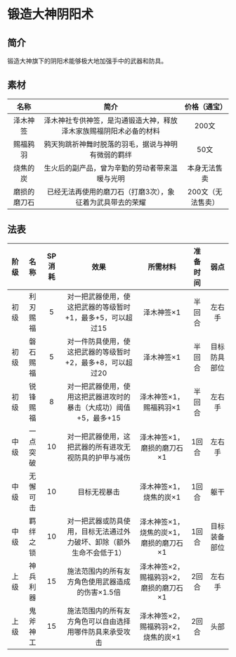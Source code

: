 # 锻造大神阴阳术

## 简介

锻造大神旗下的阴阳术能够极大地加强手中的武器和防具。

## 素材

名称|简介|价格（通宝）
:--:|:--:|:--:
泽木神签|泽木神社专供神签，是沟通锻造大神，释放泽木家族赐福阴阳术必备的材料|200文
赐福鸦羽|鸦天狗跳祈神舞时脱落的羽毛，据说与神明有微弱的羁绊|50文
烧焦的炭|生火后的副产品，曾为辛勤的劳动者带来温暖与光明|本身无法售卖
磨损的磨刀石|已经无法再使用的磨刀石（打磨3次），象征着为武具带去的荣耀|200文（无法售卖）

## 法表

阶级|名称|SP消耗|效果|所需材料|准备时间|弱点
:--:|:--:|:--:|:--:|:--:|:--:|:--:
初级|利刃赐福|5|对一把武器使用，使这把武器的等级暂时+1，最多+5，可以超过15|泽木神签×1|半回合|左右手
初级|磐石赐福|5|对一件防具使用，使这把武器的等级暂时+2，最多+8，可以超过20|泽木神签×1|半回合|目标防具部位
初级|锐锋赐福|8|对一把武器使用，使用这把武器进攻时的暴击（大成功）阈值+5，最多+15|泽木神签×1，赐福鸦羽×1|半回合|左右手
中级|一点突破|10|对一把武器使用，这把武器的所有进攻无视防具的护甲与减伤|泽木神签×1，磨损的磨刀石×1|1回合|左右手
中级|无懈可击|10|目标无视暴击|泽木神签×1，烧焦的炭×1|1回合|躯干
中级|羁绊之锁|10|对一把武器或防具使用，目标无法通过外力破坏、卸除（额外生命不会低于1）|泽木神签×1，烧焦的炭×1，磨损的磨刀石×1|1回合|目标装备部位
上级|神兵利器|15|施法范围内的所有友方角色使用武器造成的伤害×1.5倍|泽木神签×2，赐福鸦羽×2，磨损的磨刀石×1|2回合|左右手
上级|鬼斧神工|15|施法范围内的所有友方角色可以自由选择用哪件防具来承受攻击|泽木神签×2，赐福鸦羽×2，烧焦的炭×1|2回合|头部
